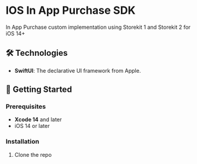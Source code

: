 # IOS In App Purchase SDK

In App Purchase custom implementation using Storekit 1 and Storekit 2 for iOS 14+

## 🛠 Technologies

- **SwiftUI**: The declarative UI framework from Apple.

## 🚀 Getting Started

### Prerequisites
- **Xcode 14** and later
- iOS  14 or later

### Installation
1. Clone the repo

